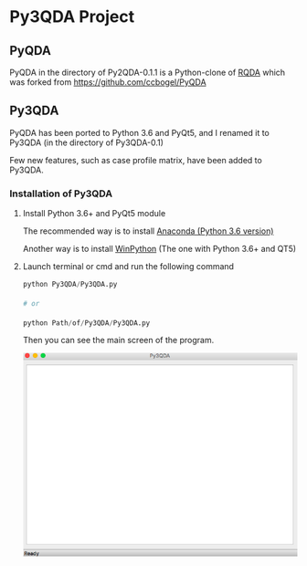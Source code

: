 # Py3QDA Project



## PyQDA

PyQDA in the directory of Py2QDA-0.1.1 is a Python-clone of [RQDA](http://rqda.r-forge.r-project.org/) which was forked from https://github.com/ccbogel/PyQDA



## Py3QDA

PyQDA has been ported to Python 3.6 and PyQt5, and I renamed it to Py3QDA (in the directory of Py3QDA-0.1)



Few new features, such as case profile matrix, have been added to Py3QDA.



### Installation of Py3QDA

1. Install Python 3.6+ and PyQt5 module

   The recommended way is to install [Anaconda (Python 3.6 version)](https://www.anaconda.com/download)

   Another way is to install [WinPython](http://winpython.github.io/) (The one with Python 3.6+ and QT5)

2. Launch terminal or cmd and run the following command

   ```Python
   python Py3QDA/Py3QDA.py

   # or

   python Path/of/Py3QDA/Py3QDA.py
   ```
   Then you can see the main screen of the program.

   ![Py3QDA](Py3QDA.png)

